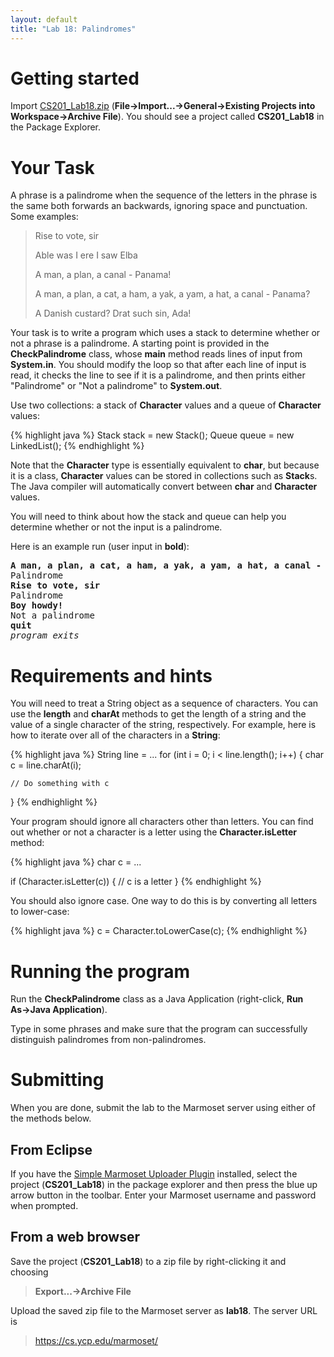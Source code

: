```yaml
---
layout: default
title: "Lab 18: Palindromes"
---
```


Getting started
===============

Import [CS201\_Lab18.zip](CS201_Lab18.zip) (**File&rarr;Import...&rarr;General&rarr;Existing Projects into Workspace&rarr;Archive File**). You should see a project called **CS201\_Lab18** in the Package Explorer.

Your Task
=========

A phrase is a palindrome when the sequence of the letters in the phrase is the same both forwards an backwards, ignoring space and punctuation. Some examples:

> Rise to vote, sir
>
> Able was I ere I saw Elba
>
> A man, a plan, a canal - Panama!
>
> A man, a plan, a cat, a ham, a yak, a yam, a hat, a canal - Panama?
>
> A Danish custard? Drat such sin, Ada!

Your task is to write a program which uses a stack to determine whether or not a phrase is a palindrome. A starting point is provided in the **CheckPalindrome** class, whose **main** method reads lines of input from **System.in**. You should modify the loop so that after each line of input is read, it checks the line to see if it is a palindrome, and then prints either "Palindrome" or "Not a palindrome" to **System.out**.

Use two collections: a stack of **Character** values and a queue of **Character** values:

{% highlight java %}
Stack<Character> stack = new Stack<Character>();
Queue<Character> queue = new LinkedList<Character>();
{% endhighlight %}

Note that the **Character** type is essentially equivalent to **char**, but because it is a class, **Character** values can be stored in collections such as **Stack**s. The Java compiler will automatically convert between **char** and **Character** values.

You will need to think about how the stack and queue can help you determine whether or not the input is a palindrome.

Here is an example run (user input in **bold**):

<pre>
<b>A man, a plan, a cat, a ham, a yak, a yam, a hat, a canal - Panama?</b>
Palindrome
<b>Rise to vote, sir</b>
Palindrome
<b>Boy howdy!</b>
Not a palindrome
<b>quit</b>
<i>program exits</i>
</pre>

Requirements and hints
======================

You will need to treat a String object as a sequence of characters. You can use the **length** and **charAt** methods to get the length of a string and the value of a single character of the string, respectively. For example, here is how to iterate over all of the characters in a **String**:

{% highlight java %}
String line = ...
for (int i = 0; i < line.length(); i++) {
    char c = line.charAt(i);

    // Do something with c
}
{% endhighlight %}

Your program should ignore all characters other than letters. You can find out whether or not a character is a letter using the **Character.isLetter** method:

{% highlight java %}
char c = ...

if (Character.isLetter(c)) {
    // c is a letter
}
{% endhighlight %}

You should also ignore case. One way to do this is by converting all letters to lower-case:

{% highlight java %}
c = Character.toLowerCase(c);
{% endhighlight %}

Running the program
===================

Run the **CheckPalindrome** class as a Java Application (right-click, **Run As&rarr;Java Application**).

Type in some phrases and make sure that the program can successfully distinguish palindromes from non-palindromes.

Submitting
==========

When you are done, submit the lab to the Marmoset server using either of the methods below.

From Eclipse
------------

If you have the [Simple Marmoset Uploader Plugin](../resources/index.html) installed, select the project (**CS201\_Lab18**) in the package explorer and then press the blue up arrow button in the toolbar. Enter your Marmoset username and password when prompted.

From a web browser
------------------

Save the project (**CS201\_Lab18**) to a zip file by right-clicking it and choosing

> **Export...&rarr;Archive File**

Upload the saved zip file to the Marmoset server as **lab18**. The server URL is

> <https://cs.ycp.edu/marmoset/>
